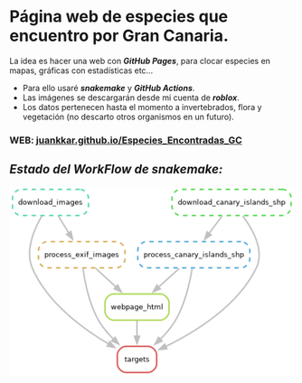 # Página web de especies que encuentro por Gran Canaria.

La idea es hacer una web con ***GitHub Pages***, para clocar especies en mapas, gráficas con estadísticas etc...

* Para ello usaré ***snakemake*** y ***GitHub Actions***.
* Las imágenes se descargarán desde mi cuenta de ***roblox***.
* Los datos pertenecen hasta el momento a invertebrados, flora y vegetación (no descarto otros organismos en un futuro). 

### **WEB:** [juankkar.github.io/Especies_Encontradas_GC](https://juankkar.github.io/Especies_Encontradas_GC/)

## *Estado del WorkFlow de snakemake:*
![workflow](the_workflow.png)
